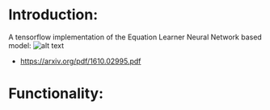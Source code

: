 # Introduction:

A tensorflow implementation of the Equation Learner Neural Network based model:
![alt text](https://d3i71xaburhd42.cloudfront.net/cdc90e091e64b796f5069bda7bbfdc5a04bd6365/3-Figure1-1.png)
- https://arxiv.org/pdf/1610.02995.pdf

# Functionality:
